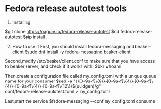 Fedora release autotest tools
================================
1) Installing 

 $git clone https://pagure.io/fedora-release-autotest
 $cd fedora-release-autotest
 $pip install .

2) How to use it
 First, you should install fedora-messaging and beaker-client 
 $sudo dnf install -y fedora-messaging beaker-client

 Second,modify /etc/beaker/client.conf to make sure that you have access to beaker server,
 and check if it works with: 
 $bkr whoami

 Then,create a configuration file called my_config.toml with a unique queue name for your consumer
 $sed -e "s/[0-9a-f]\{8\}-[0-9a-f]\{4\}-[0-9a-f]\{4\}-[0-9a-f]\{4\}-[0-9a-f]\{12\}/$(uuidgen)/g" \
    conf/fedora-release-autotest.toml > my_config.toml

 Last,start the service
 $fedora-messaging --conf my_config.toml consume
